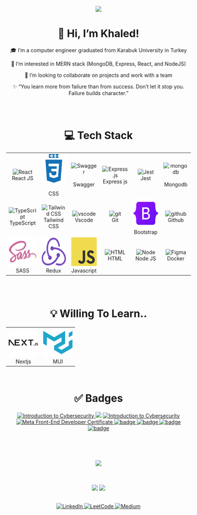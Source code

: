 <div align="center">
    <img width="300" src="https://media2.giphy.com/media/fkZukR450RQ1qnGaq9/giphy.gif?cid=ecf05e47gneo2xsewt8d2zhuq4cmwic93xuhluywadnh6oxy&rid=giphy.gif&ct=s" width="200"/>
</div>

<div align="center">
    <h1>👋 Hi, I’m Khaled!</h1>
    <p>🎓 I’m a computer engineer graduated from Karabuk University in Turkey</p>
    <p>👀 I’m interested in MERN stack (MongoDB, Express, React, and NodeJS)</p>
    <p>📢 I’m looking to collaborate on projects and work with a team</p>
    <p>✨ “You learn more from failure than from success. Don’t let it stop you. Failure builds character.”</p>
</div>
<br /> <br /> 


<div align="center">
  
# 💻 Tech Stack
</div>

<table align='center'>
  <tr>
    <td align="center">
     <img src="https://github.com/Khaled6120/Khaled6120/assets/86200305/26749d41-be74-4623-a003-47eb0a30d472" title="React" alt="React" width="80px" height="80px"/>
      <br>React JS
    </td>
    <td align="center">
     <img src="https://github.com/devicons/devicon/blob/master/icons/css3/css3-plain-wordmark.svg"  title="CSS3" alt="CSS" width="80px" height="80px"/>&nbsp;
      <br>CSS
    </td>
    <td align="center">
     <img src="https://upload.wikimedia.org/wikipedia/commons/a/ab/Swagger-logo.png?20170812110931" title="Swagger" alt="Swagger" width="80px" height="80px"/>&nbsp;
      <br>Swagger
    </td>
    <td align="center">
      <img width="80px" src="https://cdn.icon-icons.com/icons2/2699/PNG/512/expressjs_logo_icon_169185.png" alt="Express.js" />
      <br>Express js
    </td>
    <td align="center">
      <img width="80px" src="https://cdn.jsdelivr.net/gh/devicons/devicon/icons/jest/jest-plain.svg" alt="Jest" />
      <br>Jest
    </td>
    <td align="center">
           <img src="https://cdn.jsdelivr.net/gh/devicons/devicon/icons/mongodb/mongodb-original.svg" title="mongodb" alt="mongodb" width="80px" height="80px"/>&nbsp;
      <br>Mongodb
    </td>
  </tr>
  <tr>
    <td align="center">
      <img width="80px" src="https://cdn.jsdelivr.net/gh/devicons/devicon/icons/typescript/typescript-original.svg" alt="TypeScript" />
      <br>TypeScript
    </td>
    <td align="center">
      <img width="80px" src="https://cdn.jsdelivr.net/gh/devicons/devicon/icons/tailwindcss/tailwindcss-plain.svg" alt="Tailwind CSS" />
      <br>Tailwind CSS
    </td>
    <td align="center">
      <img width="80px" src="https://cdn.jsdelivr.net/gh/devicons/devicon/icons/vscode/vscode-original.svg" alt="vscode" />
      <br>Vscode
    </td>
    <td align="center">
      <img width="80px" src="https://cdn.jsdelivr.net/gh/devicons/devicon/icons/git/git-original.svg" alt="git" />
      <br>Git
    </td>
    <td align="center">
           <img src="https://github.com/devicons/devicon/blob/master/icons/bootstrap/bootstrap-original.svg" title="bootstrap" **alt="bootstrap" width="80px" height="80px"/>
      <br>Bootstrap
    </td>
    <td align="center">
      <img width="80px" src="https://cdn.jsdelivr.net/gh/devicons/devicon/icons/github/github-original.svg" alt="github" />
      <br>Github
    </td>
  </tr>
  <tr>
    </td>
    <td align="center">
      <img src="https://github.com/devicons/devicon/blob/master/icons/sass/sass-original.svg" title="sass" alt="sass" width="80px" height="80px"/>
      <br>SASS
    </td>
    <td align="center">
      <img src="https://github.com/devicons/devicon/blob/master/icons/redux/redux-original.svg" title="Redux" **alt="Redux" width="80px" height="80px"/>
      <br>Redux
    </td>
    <td align="center">
     <img src="https://github.com/devicons/devicon/blob/master/icons/javascript/javascript-original.svg" title="JavaScript" alt="JavaScript" width="80px"  height="80px"/>
      <br>Javascript
    </td>
    <td align="center">
     <img src="https://github.com/Khaled6120/Khaled6120/assets/86200305/0cc9c7b3-2ee9-4fc2-9f39-be718dbdec8d" title="HTML" alt="HTML" width="80px"  height="80px"/>
      <br>HTML
    </td>
    <td align="center">
     <img src="https://cdn-icons-png.flaticon.com/512/5968/5968322.png" title="Node" alt="Node" width="80px"  height="80px"/>
      <br>Node JS
    </td>
    <td align="center">
     <img src="https://cdn4.iconfinder.com/data/icons/logos-and-brands/512/97_Docker_logo_logos-512.png" title="Figma" alt="Figma" width="80px"  height="80px"/>
      <br>Docker
    </td>
  </tr>
</table>

<br /> <br />

<div align="center">
  
# 💡 Willing To Learn..
</div>

<table align='center'>
   <tr>
     <td align="center">
          <img src="https://github.com/devicons/devicon/blob/master/icons/nextjs/nextjs-original-wordmark.svg" title="nextjs" **alt="nextjs" width="80px" height="80px"/>
             <br>Nextjs
     </td>
     <td align="center">
            <img src="https://github.com/devicons/devicon/blob/master/icons/materialui/materialui-plain.svg" title="materialui" alt="materialui" width="80px" height="80px"/>
             <br>MUI
     </td>
   </tr>
</table>

<br />

<div align="center">

  <div align="center">

# ✅ Badges

</div>
<a href="https://www.credly.com/badges/aae4db06-0965-4950-9e72-75f49f30eed3/public_url">
  <img src="https://cyberdefenders.org/static/img/exams/gold_coin.png" alt="Introduction to Cybersecurity" width="100" height="100">
</a>
<img width="100" src="https://user-images.githubusercontent.com/86200305/220100218-586ac69a-d058-4db2-84cf-2d6cea0cab2c.png" />
<!--START_SECTION:badges-->

<a href="https://www.credly.com/earner/earned/badge/01f2d45c-340a-4464-9a6a-d9799f05b76e">
  <img src="https://images.credly.com/size/200x200/images/af8c6b4e-fc31-47c4-8dcb-eb7a2065dc5b/I2CS__1_.png" alt="Introduction to Cybersecurity" width="100" height="100">
</a>
<a href="https://www.credly.com/badges/22db03be-79b4-46b7-ad55-e7cb8e1f2c80/public_url">
  <img src="https://images.credly.com/size/220x220/images/e91ed0b0-842b-417f-8d2f-b07535febdda/image.png" alt="Meta Front-End Developer Certificate" width="100" height="100">
</a>
<a href="">
  <img src="https://assets.holopin.io/eyJidWNrZXQiOiJob2xvcGluLWFzc2V0cyIsImtleSI6ImFzc2V0cy9jbG15cWdyMGUwMjI1enV6amdxZmYwbmhsIiwiZWRpdHMiOnsicm90YXRlIjpudWxsfX0=" alt="badge" width="100" height="100">
</a>
<a href="">
  <img src="https://images.credly.com/size/680x680/images/22a0ece5-ff05-4594-8320-25e55e9ae203/image.png" alt="badge" width="100" height="100">
</a>
<a href="">
  <img src="https://images.credly.com/size/680x680/images/5bdd6a39-3e03-4444-9510-ecff80c9ce79/image.png" alt="badge" width="100" height="100">
</a>
<a href="">
  <img src="https://images.credly.com/size/680x680/images/0bf0f2da-a699-4c82-82e2-56dcf1f2e1c7/image.png" alt="badge" width="100" height="100">
</a>
<!--END_SECTION:badges-->
</div>

<br /><br /><br />

<div align="center">
<img  width="750" src="https://leetcard.jacoblin.cool/Khaled6120?theme=nord&border=0&radius=20&width=600&animation=true" />
</div>
<br />

<br />

<p align= "center">
    <img  height= "175" src="https://github-readme-stats.vercel.app/api?username=khaled6120&show_icons=true&theme=dracula" />
    <img  height="175" src="https://github-readme-stats.vercel.app/api/top-langs/?username=khaled6120&theme=dracula&layout=compact" />
</p>

<br />

<div id="badges" align="center">
    <a href="https://www.linkedin.com/in/khaled-naes-359456216">
        <img src="https://img.shields.io/badge/LinkedIn-blue?style=for-the-badge&logo=linkedin&logoColor=white" alt="LinkedIn"/>
    </a>
    <a href="https://leetcode.com/Khaled6120/">
        <img src="https://img.shields.io/badge/-LeetCode-FFA116?style=for-the-badge&logo=LeetCode&logoColor=black" alt="LeetCode"/>
    </a>
    <a href="https://medium.com/@alnaes1234">
        <img src="https://img.shields.io/badge/Medium-12100E?style=for-the-badge&logo=medium&logoColor=white" alt="Medium"/>
    </a>
</div>
